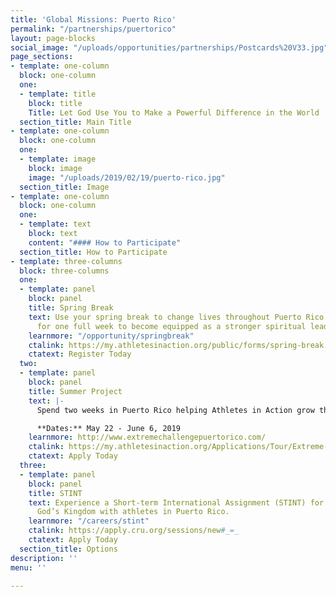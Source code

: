 ```yaml
---
title: 'Global Missions: Puerto Rico'
permalink: "/partnerships/puertorico"
layout: page-blocks
social_image: "/uploads/opportunities/partnerships/Postcards%20V33.jpg"
page_sections:
- template: one-column
  block: one-column
  one:
  - template: title
    block: title
    Title: Let God Use You to Make a Powerful Difference in the World
  section_title: Main Title
- template: one-column
  block: one-column
  one:
  - template: image
    block: image
    image: "/uploads/2019/02/19/puerto-rico.jpg"
  section_title: Image
- template: one-column
  block: one-column
  one:
  - template: text
    block: text
    content: "#### How to Participate"
  section_title: How to Participate
- template: three-columns
  block: three-columns
  one:
  - template: panel
    block: panel
    title: Spring Break
    text: Use your spring break to change lives throughout Puerto Rico. Immerse yourself
      for one full week to become equipped as a stronger spiritual leader.
    learnmore: "/opportunity/springbreak"
    ctalink: https://my.athletesinaction.org/public/forms/spring-break.aspx
    ctatext: Register Today
  two:
  - template: panel
    block: panel
    title: Summer Project
    text: |-
      Spend two weeks in Puerto Rico helping Athletes in Action grow the existing sport ministry presence.

      **Dates:** May 22 - June 6, 2019
    learnmore: http://www.extremechallengepuertorico.com/
    ctalink: https://my.athletesinaction.org/Applications/Tour/Extreme-Challenge-Puerto-Rico/default.aspx
    ctatext: Apply Today
  three:
  - template: panel
    block: panel
    title: STINT
    text: Experience a Short-term International Assignment (STINT) for a year of expanding
      God’s Kingdom with athletes in Puerto Rico.
    learnmore: "/careers/stint"
    ctalink: https://apply.cru.org/sessions/new#_=_
    ctatext: Apply Today
  section_title: Options
description: ''
menu: ''

---
```

